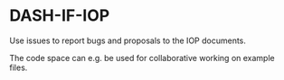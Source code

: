 # DASH-IF-IOP

Use issues to report bugs and proposals to the IOP documents.

The code space can e.g. be used for collaborative working on example files.